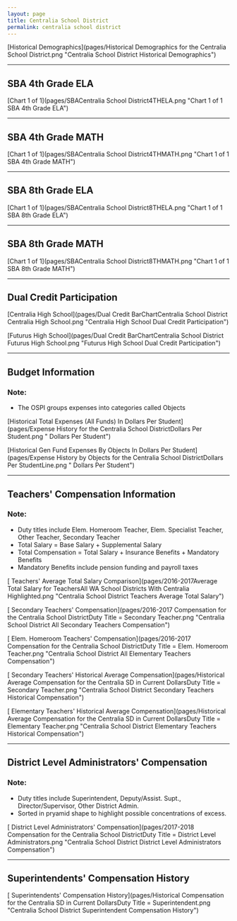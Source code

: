 ```yaml
---
layout: page
title: Centralia School District
permalink: centralia school district
---
```



[Historical Demographics](pages/Historical Demographics for the Centralia School District.png "Centralia School District Historical Demographics")

___

## SBA 4th Grade ELA

[Chart 1 of 1](pages/SBACentralia School District4THELA.png "Chart 1 of 1 SBA 4th Grade ELA")


___

## SBA 4th Grade MATH

[Chart 1 of 1](pages/SBACentralia School District4THMATH.png "Chart 1 of 1 SBA 4th Grade MATH")


___

## SBA 8th Grade ELA

[Chart 1 of 1](pages/SBACentralia School District8THELA.png "Chart 1 of 1 SBA 8th Grade ELA")


___

## SBA 8th Grade MATH

[Chart 1 of 1](pages/SBACentralia School District8THMATH.png "Chart 1 of 1 SBA 8th Grade MATH")


___

## Dual Credit Participation

[Centralia High School](pages/Dual Credit BarChartCentralia School District Centralia High School.png "Centralia High School Dual Credit Participation")

[Futurus High School](pages/Dual Credit BarChartCentralia School District Futurus High School.png "Futurus High School Dual Credit Participation")


___

## Budget Information
### Note:
- The OSPI groups expenses into categories called Objects

[Historical Total Expenses (All Funds) In Dollars Per Student](pages/Expense History for the Centralia School DistrictDollars Per Student.png " Dollars Per Student")

[Historical Gen Fund Expenses By Objects In Dollars Per Student](pages/Expense History by Objects for the Centralia School DistrictDollars Per StudentLine.png " Dollars Per Student")


___

## Teachers' Compensation Information
### Note:
- Duty titles include Elem. Homeroom Teacher, Elem. Specialist Teacher, Other Teacher, Secondary Teacher
- Total Salary = Base Salary + Supplemental Salary
- Total Compensation = Total Salary + Insurance Benefits + Mandatory Benefits
- Mandatory Benefits include pension funding and payroll taxes

[ Teachers' Average Total Salary Comparison](pages/2016-2017Average Total Salary for TeachersAll WA School Districts With Centralia Highlighted.png "Centralia School District Teachers Average Total Salary")

[ Secondary Teachers' Compensation](pages/2016-2017 Compensation for the Centralia School DistrictDuty Title = Secondary Teacher.png "Centralia School District All Secondary Teachers Compensation")

[ Elem. Homeroom Teachers' Compensation](pages/2016-2017 Compensation for the Centralia School DistrictDuty Title = Elem. Homeroom Teacher.png "Centralia School District All Elementary Teachers Compensation")

[ Secondary Teachers' Historical Average Compensation](pages/Historical Average Compensation for the Centralia SD in Current DollarsDuty Title = Secondary Teacher.png "Centralia School District Secondary Teachers Historical Compensation")

[ Elementary Teachers' Historical Average Compensation](pages/Historical Average Compensation for the Centralia SD in Current DollarsDuty Title = Elementary Teacher.png "Centralia School District Elementary Teachers Historical Compensation")


___

## District Level Administrators' Compensation

### Note:
- Duty titles include Superintendent, Deputy/Assist. Supt., Director/Supervisor, Other District Admin.
- Sorted in pryamid shape to highlight possible concentrations of excess.

[ District Level Administrators' Compensation](pages/2017-2018 Compensation for the Centralia School DistrictDuty Title = District Level Administrators.png "Centralia School District District Level Administrators Compensation")


___

## Superintendents' Compensation History

[ Superintendents' Compensation History](pages/Historical Compensation for the Centralia SD in Current DollarsDuty Title = Superintendent.png "Centralia School District Superintendent Compensation History")

